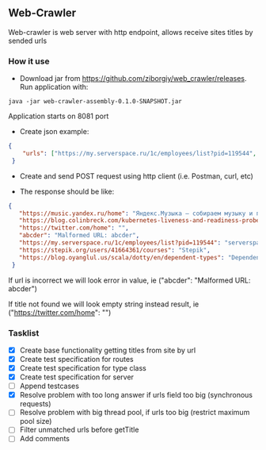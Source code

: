 ## Web-Crawler

Web-crawler is web server with http endpoint, allows receive sites titles by sended urls

### How it use

- Download jar from https://github.com/ziborgiy/web_crawler/releases. Run application with:
```shell script
java -jar web-crawler-assembly-0.1.0-SNAPSHOT.jar
```
Application starts on 8081 port

- Create json example:

```json
{
 	"urls": ["https://my.serverspace.ru/1c/employees/list?pid=119544", "https://stepik.org/users/41664361/courses", "https://music.yandex.ru/home", "https://twitter.com/home", "https://blog.colinbreck.com/kubernetes-liveness-and-readiness-probes-how-to-avoid-shooting-yourself-in-the-foot/", "abcder", "https://blog.oyanglul.us/scala/dotty/en/dependent-types"]
 }
```
- Create and send POST request using http client (i.e. Postman, curl, etc)

- The response should be like:
```json
{
   "https://music.yandex.ru/home": "Яндекс.Музыка — собираем музыку и подкасты для вас",
   "https://blog.colinbreck.com/kubernetes-liveness-and-readiness-probes-how-to-avoid-shooting-yourself-in-the-foot/": "Kubernetes Liveness and Readiness Probes: How to Avoid Shooting Yourself in the Foot",
   "https://twitter.com/home": "",
   "abcder": "Malformed URL: abcder",
   "https://my.serverspace.ru/1c/employees/list?pid=119544": "serverspace.ru - Вход в панель управления",
   "https://stepik.org/users/41664361/courses": "Stepik",
   "https://blog.oyanglul.us/scala/dotty/en/dependent-types": "Dependent Types in Scala 3"
 }
```

If url is incorrect we will look error in value, ie ("abcder": "Malformed URL: abcder")

If title not found we will look empty string instead result, ie ("https://twitter.com/home": "")

### Tasklist

- [x] Create base functionality getting titles from site by url 
- [x] Create test specification for  routes
- [X] Create test specification for type class
- [X] Create test specification for server
- [ ] Append testcases
- [X] Resolve problem with too long answer if urls field too big (synchronous requests)
- [ ] Resolve problem with big thread pool, if urls too big (restrict maximum pool size)
- [ ] Filter unmatched urls before getTitle
- [ ] Add comments
